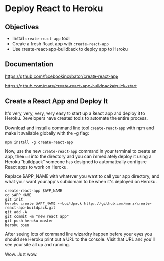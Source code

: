 # Deploy React to Heroku

## Objectives

* Install `create-react-app` tool
* Create a fresh React app with `create-react-app`
* Use create-react-app-buildback to deploy app to Heroku

## Documentation

https://github.com/facebookincubator/create-react-app

https://github.com/mars/create-react-app-buildpack#quick-start

## Create a React App and Deploy It

It's very, very, very, very easy to start up a React app and deploy it to
Heroku. Developers have created tools to automate the entire process.

Download and install a command line tool `create-react-app` with npm and
make it available globally with the -g flag:

```
npm install -g create-react-app
```

Now, use the new `create-react-app` command in your terminal to create an app,
then `cd` into the directory and you can immediately deploy it using a Heroku
"buildpack" someone has designed to automatically configure React apps to
work on Heroku.

Replace $APP_NAME with whatever you want to call your app directory, and
what your want your app's subdomain to be when it's deployed on Heroku.

```
create-react-app $APP_NAME
cd $APP_NAME
git init
heroku create $APP_NAME --buildpack https://github.com/mars/create-react-app-buildpack.git
git add -A
git commit -m "new react app"
git push heroku master
heroku open
```

After seeing lots of command line wizardry happen before your eyes you should
see Heroku print out a URL to the console. Visit that URL and you'll see your
site all up and running.

Wow. Just wow.
